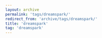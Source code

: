 ```yaml
---
layout: archive
permalink: 'tags/dreamspark/'
redirect_from: 'archive/tags/dreamspark/'
title: 'dreamspark'
tag: 'dreamspark'
---
```

